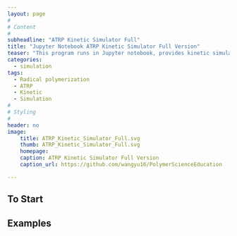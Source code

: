 ```yaml
---
layout: page
#
# Content
#
subheadline: "ATRP Kinetic Simulator Full"
title: "Jupyter Notebook ATRP Kinetic Simulator Full Version"
teaser: "This program runs in Jupyter notebook, provides kinetic simulation for conventional radical polymerization and different types of ATRP. The output includes concentration changes of all species and molecular weight distribution information is provided."
categories:
  - simulation
tags:
  - Radical polymerization
  - ATRP
  - Kinetic
  - Simulation
#
# Styling
#
header: no
image:
    title: ATRP_Kinetic_Simulator_Full.svg
    thumb: ATRP_Kinetic_Simulator_Full.svg
    homepage: 
    caption: ATRP Kinetic Simulator Full Version
    caption_url: https://github.com/wangyu16/PolymerScienceEducation

---
```




## To Start




## Examples

